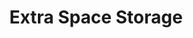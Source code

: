 ---
title: "Extra Space Storage"
url: /mesa/extra-space-storage-north-greenfield-road-2/
shop: storage rental
---